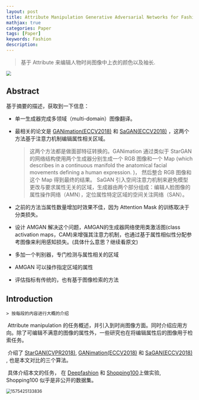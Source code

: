 ```yaml
---
layout: post
title: Attribute Manipulation Generative Adversarial Networks for Fashion Images(ICCV2019)
mathjax: true
categories: Paper
tags: [Paper]
keywords: Fashion
description: 
---
```


> 基于 Attribute 来编辑人物时尚图像中上衣的颜色以及袖长.

<img src="https://raw.githubusercontent.com/huangtao36/huangtao36.github.io/master/_posts/which_dir/xxx.png" style="zoom:80%" />

## Abstract

基于摘要的描述，获取到一下信息：

- 单一生成器完成多领域（multi-domain）图像翻译。

- 最相关的论文是 [GANimation(ECCV2018)]( http://openaccess.thecvf.com/content_ECCV_2018/papers/Albert_Pumarola_Anatomically_Coherent_Facial_ECCV_2018_paper.pdf ) 和 [SaGAN(ECCV2018)]( http://openaccess.thecvf.com/content_ECCV_2018/papers/Gang_Zhang_Generative_Adversarial_Network_ECCV_2018_paper.pdf ) ，这两个方法基于注意力机制编辑属性相关区域。

  > 这两个方法都是做面部特征转换的。GANimation 通过类似于 StarGAN 的网络结构使用两个生成器分别生成一个 RGB 图像和一个 Map (which describes in a continuous manifold the anatomical facial movements defining a human expression. )， 然后整合 RGB 图像和这个 Map 得到最终的结果。 SaGAN  引入空间注意力机制来避免模型更改与要求属性无关的区域，生成器由两个部分组成：编辑人脸图像的属性操作网络（AMN），定位属性特定区域的空间关注网络（SAN）。

- 之前的方法当属性数量增加时效果不佳，因为 Attention Mask 的训练取决于分类损失。
- 设计 AMGAN 解决这个问题，AMGAN的生成器网络使用类激活图(class activation maps，CAM)来增强其注意力机制，也通过基于属性相似性分配参考图像来利用感知损失。(具体什么意思？继续看原文)
- 多加一个判别器，专门检测与属性相关的区域
- AMGAN 可以操作指定区域的属性
- 评估指标有传统的，也有基于图像检索的方法

## Introduction

	> 按每段的内容进行大概的介绍

​	Attribute manipulation 的任务概述，并引入到时尚图像方面。同时介绍应用方向。除了可编辑不满意的图像的属性外，一些研究也在将编辑属性后的图像用于检索任务。

​		介绍了 [StarGAN(CVPR2018)](http://openaccess.thecvf.com/content_cvpr_2018/papers/Choi_StarGAN_Unified_Generative_CVPR_2018_paper.pdf),  [GANimation(ECCV2018)](http://openaccess.thecvf.com/content_ECCV_2018/papers/Albert_Pumarola_Anatomically_Coherent_Facial_ECCV_2018_paper.pdf) 和 [SaGAN(ECCV2018)](http://openaccess.thecvf.com/content_ECCV_2018/papers/Gang_Zhang_Generative_Adversarial_Network_ECCV_2018_paper.pdf) , 也是本文对比的三个算法。

​		具体介绍本文的任务， 在 [Deepfashion](https://www.cv-foundation.org/openaccess/content_cvpr_2016/papers/Liu_DeepFashion_Powering_Robust_CVPR_2016_paper.pdf) 和 [Shopping100](https://ieeexplore.ieee.org/abstract/document/8354290)上做实验, Shopping100 似乎是非公开的数据集。

<img src="https://raw.githubusercontent.com/huangtao36/huangtao36.github.io/master/_posts/2019-11-04-AMGAN/assets/1575425133836.png" alt="1575425133836" style="zoom:80%;" />







